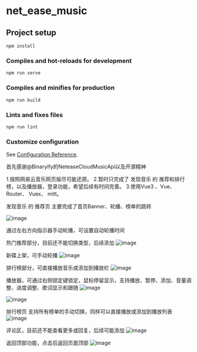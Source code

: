 # net_ease_music

## Project setup
```
npm install
```

### Compiles and hot-reloads for development
```
npm run serve
```

### Compiles and minifies for production
```
npm run build
```

### Lints and fixes files
```
npm run lint
```

### Customize configuration
See [Configuration Reference](https://cli.vuejs.org/config/).

首先感谢@Binaryify的NeteaseCloudMusicApi以及开源精神

1.按照网易云音乐网页版尽可能还原。
2.暂时只完成了 发现音乐 的 推荐和排行榜，以及播放器，登录功能，希望后续有时间完善。
3.使用Vue3 、Vue、 Router、 Vuex、 mitt。

发现音乐 的 推荐页
主要完成了首页Banner、轮播、榜单的跳转

![image](https://user-images.githubusercontent.com/47853509/120977089-88961300-c7a5-11eb-8d9a-f941c37c2361.png)

通过左右方向指示器手动轮播，可设置自动轮播时间

热门推荐部分，目前还不能切换类型，后续添加
![image](https://user-images.githubusercontent.com/47853509/120977256-b5e2c100-c7a5-11eb-9da5-dc010e921a67.png)

新碟上架，可手动轮播
![image](https://user-images.githubusercontent.com/47853509/120977703-373a5380-c7a6-11eb-9474-4cb130af7f4d.png)

排行榜部分，可直接播放音乐或添加到播放栏
![image](https://user-images.githubusercontent.com/47853509/120977803-53d68b80-c7a6-11eb-9851-8fe8e9567c64.png)

播放器，可通过右侧锁定键锁定，鼠标停留显示，支持播放、暂停、添加、音量调整、进度调整、歌词显示和跟随
![image](https://user-images.githubusercontent.com/47853509/120977995-94360980-c7a6-11eb-82dd-a305a262b653.png)

![image](https://user-images.githubusercontent.com/47853509/120978158-c34c7b00-c7a6-11eb-9ccb-7087f5259437.png)

排行榜页
支持所有榜单的手动切换，同样可以直接播放或添加到播放列表
![image](https://user-images.githubusercontent.com/47853509/120978463-1292ab80-c7a7-11eb-8139-6ce1169ad814.png)

评论区，目前还不能查看更多或回复，后续可能添加
![image](https://user-images.githubusercontent.com/47853509/120978551-2b9b5c80-c7a7-11eb-89c9-be133ced2c3c.png)

返回顶部功能，点击后返回页面顶部
![image](https://user-images.githubusercontent.com/47853509/120978717-5ab1ce00-c7a7-11eb-8e77-d23db2f87d6f.png)

